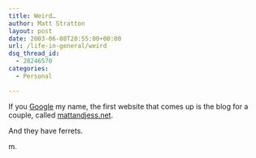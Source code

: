```yaml
---
title: Weird…
author: Matt Stratton
layout: post
date: 2003-06-08T20:55:00+00:00
url: /life-in-general/weird
dsq_thread_id:
  - 28246570
categories:
  - Personal

---
```

If you [Google][1] my name, the first website that comes up is the blog for a couple, called [mattandjess.net][2].

And they have ferrets.

m.

 [1]: https://www.google.com/search?hl=en&lr=&ie=UTF-8&oe=UTF-8&q=matt.stratton
 [2]: https://www.mattandjess.net